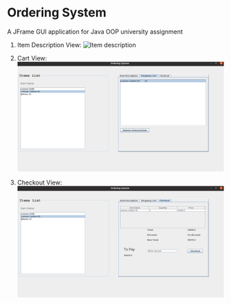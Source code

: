 # Ordering System

A JFrame GUI application for Java OOP university assignment

1. Item Description View:
![Item
description](https://raw.githubusercontent.com/Dolpheyn/ordering-system/master/img/item-desc.png)

2. Cart View:
![Cart](https://raw.githubusercontent.com/Dolpheyn/ordering-system/master/img/cart.png)

3. Checkout View:
![checkout](https://raw.githubusercontent.com/Dolpheyn/ordering-system/master/img/checkout.png)
